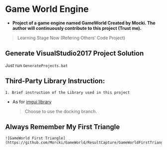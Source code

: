 # Game World Engine

* **Project of a game engine named GameWorld Created by Mocki. The author will continuously contribute to this project (Trust me).**

> Learning Stage Now (Refering Others' Code Project)

## Generate VisualStudio2017 Project Solution

Just run `GenerateProjects.bat`

## Third-Party Library Instruction:
	
	1. Brief instruction of the Library used in this project
	
- As for [imgui library](https://github.com/ocornut/imgui.git)
	> Choose to use the docking branch.

## Always Remember My First Triangle

	![GameWorld First Triangle](https://github.com/Morcki/GameWorld/ResultCapture/GameWorldFirstTriangle.jpg)